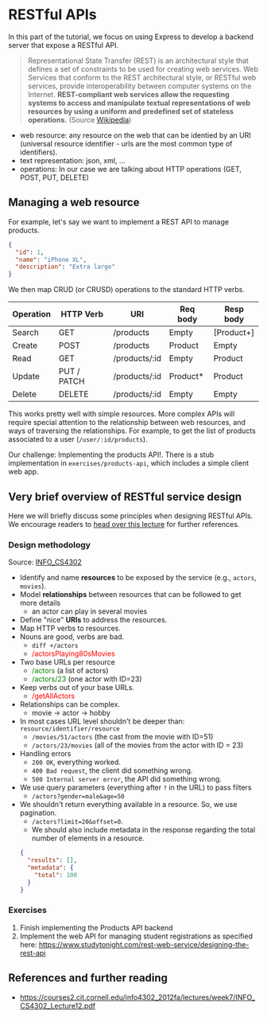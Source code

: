 # RESTful APIs

In this part of the tutorial, we focus on using Express to develop a backend server that expose a RESTful API.

> Representational State Transfer (REST) is an architectural style that defines a set of constraints to be used for creating web services. Web Services that conform to the REST architectural style, or RESTful web services, provide interoperability between computer systems on the Internet. **REST-compliant web services allow the requesting systems to access and manipulate textual representations of web resources by using a uniform and predefined set of stateless operations.** (Source [Wikipedia](https://en.wikipedia.org/wiki/Representational_state_transfer))

- web resource: any resource on the web that can be identied by an URI (universal resource identifier - urls are the most common type of identifiers).
- text representation: json, xml, ...
- operations: In our case we are talking about HTTP operations (GET, POST, PUT, DELETE)

## Managing a web resource

For example, let's say we want to implement a REST API to manage products.

```json
{
  "id": 1,
  "name": "iPhone XL",
  "description": "Extra large"
}
```

We then map CRUD (or CRUSD) operations to the standard HTTP verbs.

| Operation | HTTP Verb   | URI           | Req body  | Resp body  |
| --------- | ----------- | ------------- | --------- | ---------- |
| Search    | GET         | /products     | Empty     | [Product+] |
| Create    | POST        | /products     | Product   | Empty      |
| Read      | GET         | /products/:id | Empty     | Product    |
| Update    | PUT / PATCH | /products/:id | Product\* | Product    |
| Delete    | DELETE      | /products/:id | Empty     | Empty      |

This works pretty well with simple resources. More complex APIs will require special attention to the relationship between web resources, and ways of traversing the relationships. For example, to get the list of products associated to a user (`/user/:id/products`).

Our challenge: Implementing the products API!. There is a stub implementation in `exercises/products-api`, which includes a simple client web app.

## Very brief overview of RESTful service design

Here we will briefly discuss some principles when designing RESTful APIs. We encourage readers to [head over this lecture](https://courses2.cit.cornell.edu/info4302_2012fa/lectures/week7/INFO_CS4302_Lecture12.pdf) for further references.

### Design methodology

Source: [INFO_CS4302](https://courses2.cit.cornell.edu/info4302_2012fa/lectures/week7/INFO_CS4302_Lecture12.pdf)

- Identify and name **resources** to be exposed by the service (e.g., `actors`, `movies`).
- Model **relationships** between resources that can be followed to get more details
  - an actor can play in several movies
- Define "nice" **URIs** to address the resources.
- Map HTTP verbs to resources.
- Nouns are good, verbs are bad.
  - ```diff +/actors```
  - <span style="color: red;">/actorsPlaying80sMovies</span>
- Two base URLs per resource
  - <span style="color: green;">/actors</span> (a list of actors)
  - <span style="color: green;">/actors/23</span> (one actor with ID=23)
- Keep verbs out of your base URLs.
  - <span style="color: red;">/getAllActors</span>
- Relationships can be complex.
  - movie -> actor -> hobby
- In most cases URL level shouldn't be deeper than: `resource/identifier/resource`
  - `/movies/51/actors` (the cast from the movie with ID=51)
  - `/actors/23/movies` (all of the movies from the actor with ID = 23)
- Handling errors
  - `200 OK`, everything worked.
  - `400 Bad request`, the client did something wrong.
  - `500 Internal server error`, the API did something wrong.
- We use query parameters (everything after `?` in the URL) to pass filters
  - `/actors?gender=male&age=50`
- We shouldn't return everything available in a resource. So, we use pagination.
  -  `/actors?limit=20&offset=0`.
  - We should also include metadata in the response regarding the total number of elements in a resource. 
  ```json
  {
    "results": [],
    "metadata": {
      "total": 100
    }
  }
  ```

### Exercises

1. Finish implementing the Products API backend
2. Implement the web API for managing student registrations as specified here: https://www.studytonight.com/rest-web-service/designing-the-rest-api

## References and further reading

- https://courses2.cit.cornell.edu/info4302_2012fa/lectures/week7/INFO_CS4302_Lecture12.pdf
